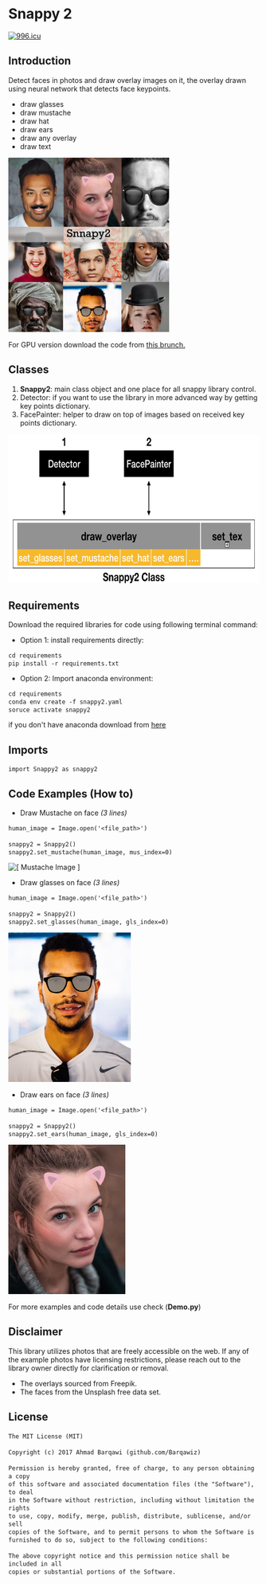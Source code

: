 # Snappy 2
[![996.icu](https://img.shields.io/badge/link-996.icu-red.svg)](https://996.icu/#/en_US)

## Introduction
Detect faces in photos and draw overlay images on it, the overlay drawn using neural network that detects face keypoints.<br>
- draw glasses
- draw mustache
- draw hat
- draw ears
- draw any overlay
- draw text

<img height="350px" src="snappy2/resource/example/people_cover.png" alt="[ Cover Image ]"/>


For GPU version download the code from [this brunch.](https://github.com/Barqawiz/Snnapy2-Filters/tree/dlib)

## Classes
1. **Snappy2**: main class object and one place for all snappy library control.
2. Detector: if you want to use the library in more advanced way by getting key points dictionary.
3. FacePainter: helper to draw on top of images based on received key points dictionary.

<img height="300px" src="snappy2/resource/example/arch.png" alt="[ Snappy2 Structure ]"/>

## Requirements
Download the required libraries for code using following terminal command:
- Option 1: install requirements directly:
```
cd requirements
pip install -r requirements.txt
```
- Option 2: Import anaconda environment:
```
cd requirements
conda env create -f snappy2.yaml
soruce activate snappy2
```
if you don't have anaconda download from [here](https://anaconda.org/)

## Imports
```
import Snappy2 as snappy2
```

## Code Examples (How to)
- Draw Mustache on face *(3 lines)*
 ```
 human_image = Image.open('<file_path>')

 snappy2 = Snappy2()
 snappy2.set_mustache(human_image, mus_index=0)
 ```
 <img height="300px" src="resource/example/tony_mustache.PNG" alt="[ Mustache Image ]"/>

- Draw glasses on face *(3 lines)*
```
human_image = Image.open('<file_path>')

snappy2 = Snappy2()
snappy2.set_glasses(human_image, gls_index=0)
```

<img height="300px" src="snappy2/resource/example/tony_glasses.PNG" alt="[ Glass Image ]"/>

- Draw ears on face *(3 lines)*
```
human_image = Image.open('<file_path>')

snappy2 = Snappy2()
snappy2.set_ears(human_image, gls_index=0)
```
<img height="300px" src="snappy2/resource/example/ears_on_face.PNG" alt="[ Ears Image ]"/>

For more examples and code details use check (**Demo.py**)

## Disclaimer
This library utilizes photos that are freely accessible on the web. If any of the example photos have licensing restrictions, please reach out to the library owner directly for clarification or removal.
- The overlays sourced from Freepik.
- The faces from the Unsplash free data set.

License
-------
    The MIT License (MIT)

    Copyright (c) 2017 Ahmad Barqawi (github.com/Barqawiz)

    Permission is hereby granted, free of charge, to any person obtaining a copy
    of this software and associated documentation files (the "Software"), to deal
    in the Software without restriction, including without limitation the rights
    to use, copy, modify, merge, publish, distribute, sublicense, and/or sell
    copies of the Software, and to permit persons to whom the Software is
    furnished to do so, subject to the following conditions:

    The above copyright notice and this permission notice shall be included in all
    copies or substantial portions of the Software.
